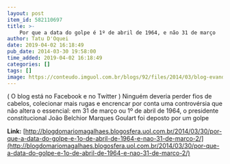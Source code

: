 ```yaml
---
layout: post
item_id: 582110697
title: >-
    Por que a data do golpe é 1º de abril de 1964, e não 31 de março
author: Tatu D'Oquei
date: 2019-04-02 16:18:49
pub_date: 2014-03-30 19:58:00
time_added: 2019-04-02 16:18:49
categories: []
tags: []
image: https://conteudo.imguol.com.br/blogs/92/files/2014/03/blog-evandro-teixeira-1964.png
---
```


( O blog está no Facebook e no Twitter ) Ninguém deveria perder fios de cabelos, colecionar mais rugas e encrencar por conta uma controvérsia que não altera o essencial: em 31 de março ou 1º de abril de 1964, o presidente constitucional João Belchior Marques Goulart foi deposto por um golpe

**Link:** [http://blogdomariomagalhaes.blogosfera.uol.com.br/2014/03/30/por-que-a-data-do-golpe-e-1o-de-abril-de-1964-e-nao-31-de-marco-2/](http://blogdomariomagalhaes.blogosfera.uol.com.br/2014/03/30/por-que-a-data-do-golpe-e-1o-de-abril-de-1964-e-nao-31-de-marco-2/)

